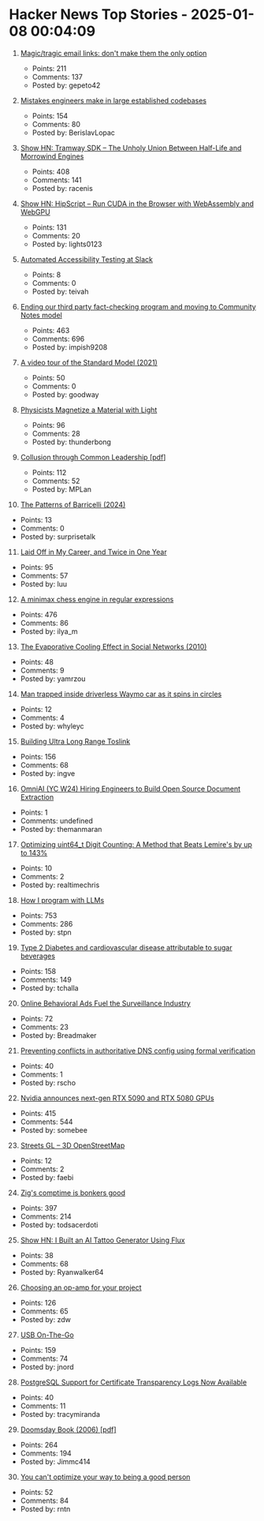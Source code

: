 # Hacker News Top Stories - 2025-01-08 00:04:09

1. [Magic/tragic email links: don't make them the only option](https://recyclebin.zip/posts/annoyinglinks/)
   - Points: 211
   - Comments: 137
   - Posted by: gepeto42

2. [Mistakes engineers make in large established codebases](https://www.seangoedecke.com/large-established-codebases/)
   - Points: 154
   - Comments: 80
   - Posted by: BerislavLopac

3. [Show HN: Tramway SDK – The Unholy Union Between Half-Life and Morrowind Engines](https://racenis.github.io/tram-sdk/why.html)
   - Points: 408
   - Comments: 141
   - Posted by: racenis

4. [Show HN: HipScript – Run CUDA in the Browser with WebAssembly and WebGPU](https://hipscript.lights0123.com/)
   - Points: 131
   - Comments: 20
   - Posted by: lights0123

5. [Automated Accessibility Testing at Slack](https://slack.engineering/automated-accessibility-testing-at-slack/)
   - Points: 8
   - Comments: 0
   - Posted by: teivah

6. [Ending our third party fact-checking program and moving to Community Notes model](https://about.fb.com/news/2025/01/meta-more-speech-fewer-mistakes/)
   - Points: 463
   - Comments: 696
   - Posted by: impish9208

7. [A video tour of the Standard Model (2021)](https://www.quantamagazine.org/a-video-tour-of-the-standard-model-20210716/)
   - Points: 50
   - Comments: 0
   - Posted by: goodway

8. [Physicists Magnetize a Material with Light](https://news.mit.edu/2024/physicists-magnetize-material-using-light-1218)
   - Points: 96
   - Comments: 28
   - Posted by: thunderbong

9. [Collusion through Common Leadership [pdf]](https://wwws.law.northwestern.edu/research-faculty/clbe/events/antitrust/documents/prager_collusion_through_common_leadership.pdf)
   - Points: 112
   - Comments: 52
   - Posted by: MPLan

10. [The Patterns of Barricelli (2024)](https://akkartik.name/post/2024-08-30-devlog)
   - Points: 13
   - Comments: 0
   - Posted by: surprisetalk

11. [Laid Off in My Career, and Twice in One Year](https://dillonshook.com/laid-off/)
   - Points: 95
   - Comments: 57
   - Posted by: luu

12. [A minimax chess engine in regular expressions](https://nicholas.carlini.com/writing/2025/regex-chess.html)
   - Points: 476
   - Comments: 86
   - Posted by: ilya_m

13. [The Evaporative Cooling Effect in Social Networks (2010)](https://blogs.cornell.edu/info2040/2015/10/14/the-evaporative-cooling-effect-in-social-network/)
   - Points: 48
   - Comments: 9
   - Posted by: yamrzou

14. [Man trapped inside driverless Waymo car as it spins in circles](https://www.bbc.co.uk/news/videos/c70e2g09ng9o)
   - Points: 12
   - Comments: 4
   - Posted by: whyleyc

15. [Building Ultra Long Range Toslink](https://blog.benjojo.co.uk/post/sfp-experiment-ultra-long-range-toslink)
   - Points: 156
   - Comments: 68
   - Posted by: ingve

16. [OmniAI (YC W24) Hiring Engineers to Build Open Source Document Extraction](https://www.ycombinator.com/companies/omniai/jobs/LG5jeP2-full-stack-engineer)
   - Points: 1
   - Comments: undefined
   - Posted by: themanmaran

17. [Optimizing uint64_t Digit Counting: A Method that Beats Lemire's by up to 143%](https://github.com/RealTimeChris/BenchmarkSuite/blob/digit-counting/Benchmark/main.cpp)
   - Points: 10
   - Comments: 2
   - Posted by: realtimechris

18. [How I program with LLMs](https://crawshaw.io/blog/programming-with-llms)
   - Points: 753
   - Comments: 286
   - Posted by: stpn

19. [Type 2 Diabetes and cardiovascular disease attributable to sugar beverages](https://www.nature.com/articles/s41591-024-03345-4)
   - Points: 158
   - Comments: 149
   - Posted by: tchalla

20. [Online Behavioral Ads Fuel the Surveillance Industry](https://www.eff.org/deeplinks/2025/01/online-behavioral-ads-fuel-surveillance-industry-heres-how)
   - Points: 72
   - Comments: 23
   - Posted by: Breadmaker

21. [Preventing conflicts in authoritative DNS config using formal verification](https://blog.cloudflare.com/topaz-policy-engine-design/)
   - Points: 40
   - Comments: 1
   - Posted by: rscho

22. [Nvidia announces next-gen RTX 5090 and RTX 5080 GPUs](https://www.theverge.com/2025/1/6/24337396/nvidia-rtx-5080-5090-5070-ti-5070-price-release-date)
   - Points: 415
   - Comments: 544
   - Posted by: somebee

23. [Streets GL – 3D OpenStreetMap](https://streets.gl/#47.35245,8.50958,21.25,42.00,459.10)
   - Points: 12
   - Comments: 2
   - Posted by: faebi

24. [Zig's comptime is bonkers good](https://www.scottredig.com/blog/bonkers_comptime/)
   - Points: 397
   - Comments: 214
   - Posted by: todsacerdoti

25. [Show HN: I Built an AI Tattoo Generator Using Flux](https://www.tattoopro.ai/)
   - Points: 38
   - Comments: 68
   - Posted by: Ryanwalker64

26. [Choosing an op-amp for your project](https://lcamtuf.substack.com/p/choosing-an-op-amp-for-your-project)
   - Points: 126
   - Comments: 65
   - Posted by: zdw

27. [USB On-The-Go](https://computer.rip/2024-01-06-usb-on-the-go.html)
   - Points: 159
   - Comments: 74
   - Posted by: jnord

28. [PostgreSQL Support for Certificate Transparency Logs Now Available](https://blog.transparency.dev/postgresql-support-for-certificate-transparency-logs-released)
   - Points: 40
   - Comments: 11
   - Posted by: tracymiranda

29. [Doomsday Book (2006) [pdf]](https://www.crisesnotes.com/content/files/2023/12/NYFRB-2006.--Doomsday-Book--Searchable.pdf)
   - Points: 264
   - Comments: 194
   - Posted by: Jimmc414

30. [You can't optimize your way to being a good person](https://www.vox.com/the-highlight/387570/moral-optimization)
   - Points: 52
   - Comments: 84
   - Posted by: rntn

